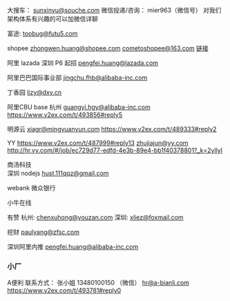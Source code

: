 大搜车：
sunxinyu@souche.com
微信投递/咨询：
mier963（微信号）
对我们架构体系有兴趣的可以加微信详聊 

富途:
toobug@futu5.com 

shopee 
zhongwen.huang@shopee.com
cometoshopee@163.com
[链接](https://www.v2ex.com/t/493328#reply8)

阿里 lazada 深圳  P6 起招
pengfei.huang@lazada.com

阿里巴巴国际事业部
jingchu.fhb@alibaba-inc.com  

丁香园
lizy@dxy.cn  

阿里CBU  base 杭州
guangyi.hgy@alibaba-inc.com   
https://www.v2ex.com/t/493856#reply5

明源云
xiagr@mingyuanyun.com
https://www.v2ex.com/t/489333#reply2

YY
https://www.v2ex.com/t/487999#reply13
 zhujiajun@yy.com 
 http://hr.yy.com/#/job/ec729d77-edfd-4e3b-89e4-bb1f40378801?_k=2yllyl

商汤科技  
深圳 nodejs
 hust.111qqz@gmail.com


webank  微众银行

小牛在线

有赞
杭州: chenxuhong@youzan.com
深圳: xliez@foxmail.com

挖财
paulyang@zfsc.com

深圳阿里内推
pengfei.huang@alibaba-inc.com

### 小厂
A便利
联系方式： 张小姐 13480100150 （微信） 
hr@a-bianli.com
https://www.v2ex.com/t/493781#reply0
